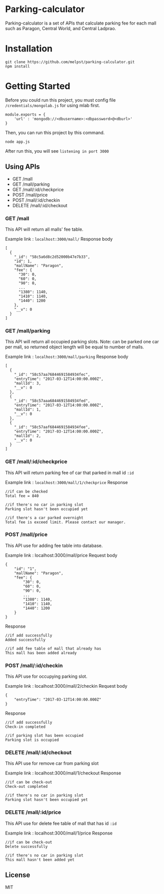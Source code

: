 # Parking-calculator

Parking-calculator is a set of APIs that calculate parking fee for each mall such as Paragon, Central World, and Central Ladprao.

# Installation
```
git clone https://github.com/melpst/parking-calculator.git
npm install
```

# Getting Started
Before you could run this project, you must config file `/credentials/mongolab.js` for using mlab first.
```
module.exports = {
	'url' : 'mongodb://<dbusername>:<dbpassword>@<dburl>'
}
```
Then, you can run this project by this command.
```
node app.js
```
After run this, you will see `listening in port 3000`

## Using APIs
  - GET /mall
  - GET /mall/parking
  - GET /mall/:id/checkprice
  - POST /mall/price
  - POST /mall/:id/checkin
  - DELETE /mall/:id/checkout

### GET /mall
This API will return all malls' fee table.

Example link : `localhost:3000/mall/`
Response body
```
[
  {
    "_id": "58c5a6d8c2d52000b47e7b33",
    "id": 1,
    "mallName": "Paragon",
    "fee": {
      "30": 0,
      "60": 0,
      "90": 0,
      ...
      "1380": 1140,
      "1410": 1140,
      "1440": 1200
    },
    "__v": 0
  }
]
```

### GET /mall/parking
This API will return all occupied parking slots.
Note: can be parked one car per mall, so returned object length will be equal to number of malls.

Example link : `localhost:3000/mall/parking`
Response body
```
[
  {
    "_id": "58c57aa76844691584934fec",
    "entryTime": "2017-03-12T14:00:00.000Z",
    "mallId": 3,
    "__v": 0
  },
  {
    "_id": "58c57aaa6844691584934fed",
    "entryTime": "2017-03-12T14:00:00.000Z",
    "mallId": 1,
    "__v": 0
  },
  {
    "_id": "58c57aaf6844691584934fee",
    "entryTime": "2017-03-12T14:00:00.000Z",
    "mallId": 2,
    "__v": 0
  }
]
```

### GET /mall/:id/checkprice
This API will return parking fee of car that parked in mall id `:id`

Example link : `localhost:3000/mall/1/checkprice`
Response
```
//if can be checked
Total fee = 840

//if there's no car in parking slot
Parking slot hasn't been occupied yet

//if there's a car parked overnight
Total fee is exceed limit. Please contact our manager.
```

### POST /mall/price
This API use for adding fee table into database.

Example link : localhost:3000/mall/price
Request body
```
{
	"id": "1",
	"mallName": "Paragon",
	"fee": {
		"30": 0,
		"60": 0,
		"90": 0,
	    ...
		"1380": 1140,
		"1410": 1140,
		"1440": 1200
	}
}
```
Response
```
//if add successfully
Added successfully

//if add fee table of mall that already has
This mall has been added already
```

### POST /mall/:id/checkin
This API use for occupying parking slot.

Example link : localhost:3000/mall/2/checkin
Request body
```
{
	"entryTime": "2017-03-12T14:00:00.000Z"
}
```
Response
```
//if add successfully
Check-in completed

//if parking slot has been occupied
Parking slot is occupied
```

### DELETE /mall/:id/checkout
This API use for remove car from parking slot

Example link : localhost:3000/mall/1/checkout
Response
```
//if can be check-out
Check-out completed

//if there's no car in parking slot
Parking slot hasn't been occupied yet
```

### DELETE /mall/:id/price
This API use for delete fee table of mall that has id `:id`

Example link : localhost:3000/mall/1/price
Response
```
//if can be check-out
Delete successfully

//if there's no car in parking slot
This mall hasn't been added yet
```

License
----

MIT

